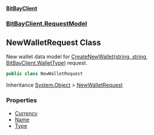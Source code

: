 #### [BitBayClient](./index.md 'index')
### [BitBayClient.RequestModel](./BitBayClient-RequestModel.md 'BitBayClient.RequestModel')
## NewWalletRequest Class
New wallet data model for [CreateNewWallet(string, string, BitBayClient.WalletType)](./BitBayClient-Wallet-CreateNewWallet(string_string_BitBayClient-WalletType).md 'BitBayClient.Wallet.CreateNewWallet(string, string, BitBayClient.WalletType)') request.  
```csharp
public class NewWalletRequest
```
Inheritance [System.Object](https://docs.microsoft.com/en-us/dotnet/api/System.Object 'System.Object') &gt; [NewWalletRequest](./BitBayClient-RequestModel-NewWalletRequest.md 'BitBayClient.RequestModel.NewWalletRequest')  
### Properties
- [Currency](./BitBayClient-RequestModel-NewWalletRequest-Currency.md 'BitBayClient.RequestModel.NewWalletRequest.Currency')
- [Name](./BitBayClient-RequestModel-NewWalletRequest-Name.md 'BitBayClient.RequestModel.NewWalletRequest.Name')
- [Type](./BitBayClient-RequestModel-NewWalletRequest-Type.md 'BitBayClient.RequestModel.NewWalletRequest.Type')
